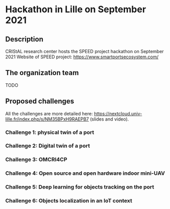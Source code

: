 # Hackathon in Lille on September 2021

## Description

CRIStAL research center hosts the SPEED project hackathon on September 2021 
Website of SPEED project: https://www.smartportsecosystem.com/ 

## The organization team 

TODO

## Proposed challenges

All the challenges are more detailed here: https://nextcloud.univ-lille.fr/index.php/s/NM35BPxH9RAEPB7 (slides and video). 

### Challenge 1: physical twin of a port

### Challenge 2: Digital twin of a port

### Challenge 3: OMCRI4CP 

### Challenge 4: Open source and open hardware indoor mini-UAV

### Challenge 5: Deep learning for objects tracking on the port

### Challenge 6: Objects localization in an IoT context
